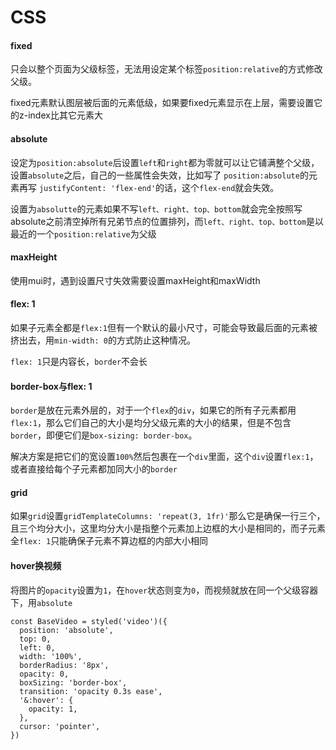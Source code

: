# CSS

#### fixed

只会以整个页面为父级标签，无法用设定某个标签`position:relative`的方式修改父级。

fixed元素默认图层被后面的元素低级，如果要fixed元素显示在上层，需要设置它的z-index比其它元素大



####  absolute

设定为`position:absolute`后设置`left`和`right`都为零就可以让它铺满整个父级，设置`absolute`之后，自己的一些属性会失效，比如写了 `position:absolute`的元素再写 `justifyContent: 'flex-end'`的话，这个`flex-end`就会失效。

设置为`absolutte`的元素如果不写`left、right、top、bottom`就会完全按照写absolute之前清空掉所有兄弟节点的位置排列，而`left、right、top、bottom`是以最近的一个`position:relative`为父级

#### maxHeight

使用mui时，遇到设置尺寸失效需要设置maxHeight和maxWidth



#### flex: 1

如果子元素全都是`flex:1`但有一个默认的最小尺寸，可能会导致最后面的元素被挤出去，用`min-width: 0`的方式防止这种情况。

`flex: 1`只是内容长，`border`不会长



#### border-box与flex: 1

`border`是放在元素外层的，对于一个`flex`的`div`，如果它的所有子元素都用`flex:1`，那么它们自己的大小是均分父级元素的大小的结果，但是不包含`border`，即便它们是`box-sizing: border-box`。

解决方案是把它们的宽设置`100%`然后包裹在一个`div`里面，这个`div`设置`flex:1`，或者直接给每个子元素都加同大小的`border`



#### grid

如果`grid`设置`gridTemplateColumns: 'repeat(3, 1fr)'`那么它是确保一行三个，且三个均分大小，这里均分大小是指整个元素加上边框的大小是相同的，而子元素全`flex: 1`只能确保子元素不算边框的内部大小相同



#### hover换视频

将图片的`opacity`设置为`1`，在`hover`状态则变为`0`，而视频就放在同一个父级容器下，用`absolute`

```tsx
const BaseVideo = styled('video')({
  position: 'absolute',
  top: 0,
  left: 0,
  width: '100%',
  borderRadius: '8px',
  opacity: 0,
  boxSizing: 'border-box',
  transition: 'opacity 0.3s ease',
  '&:hover': {
    opacity: 1,
  },
  cursor: 'pointer',
})
```

